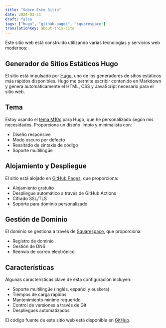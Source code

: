 ```yaml
---
title: "Sobre Este Sitio"
date: 2024-03-21
draft: false
tags: ["hugo", "github-pages", "squarespace"]
translationKey: about-this-site
---
```


Este sitio web está construido utilizando varias tecnologías y servicios web modernos:

## Generador de Sitios Estáticos Hugo
El sitio está impulsado por [Hugo](https://gohugo.io), uno de los generadores de sitios estáticos más rápidos disponibles. Hugo me permite escribir contenido en Markdown y genera automáticamente el HTML, CSS y JavaScript necesario para el sitio web.

## Tema
Estoy usando el [tema M10c](https://github.com/vaga/hugo-theme-m10c) para Hugo, que he personalizado según mis necesidades. Proporciona un diseño limpio y minimalista con:
- Diseño responsive
- Modo oscuro por defecto
- Resaltado de sintaxis de código
- Soporte multilingüe

## Alojamiento y Despliegue
El sitio está alojado en [GitHub Pages](https://pages.github.com), que proporciona:
- Alojamiento gratuito
- Despliegue automático a través de GitHub Actions
- Cifrado SSL/TLS
- Soporte para dominio personalizado

## Gestión de Dominio
El dominio se gestiona a través de [Squarespace](https://www.squarespace.com), que proporciona:
- Registro de dominio
- Gestión de DNS
- Reenvío de correo electrónico

## Características
Algunas características clave de esta configuración incluyen:
- Soporte multilingüe (inglés, español y euskera)
- Tiempos de carga rápidos
- Mantenimiento mínimo requerido
- Control de versiones a través de Git
- Despliegues automatizados

El código fuente de este sitio web está disponible en [GitHub](https://github.com/arraiz/arraiz.github.io).